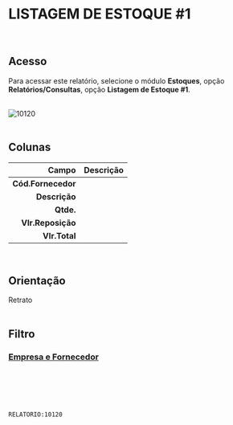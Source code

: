 # LISTAGEM DE ESTOQUE #1
<br>

## Acesso
Para acessar este relatório, selecione o módulo **Estoques**, opção **Relatórios/Consultas**, opção **Listagem de Estoque #1**.
<br>
<br>

![10120](https://raw.githubusercontent.com/netforcews/docs-erp/master/relatorios/imagens/10120.png)
<br>
<br>

## Colunas
Campo | Descrição
--:|---
**Cód.Fornecedor** | 
**Descrição** | 
**Qtde.** | 
**Vlr.Reposição** | 
**Vlr.Total** | 
<br>

## Orientação
Retrato   
<br>

## Filtro
### [Empresa e  Fornecedor](/geral/rel-10120.md)
<br>
<br>
<br>
<br>

```RELATORIO:10120```
